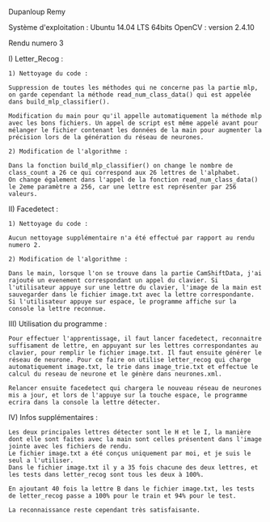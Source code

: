 Dupanloup Remy

Système d'exploitation : Ubuntu 14.04 LTS 64bits
OpenCV : version 2.4.10

Rendu numero 3

I) Letter_Recog : 

	1) Nettoyage du code :

	Suppression de toutes les méthodes qui ne concerne pas la partie mlp, on garde cependant la méthode read_num_class_data() qui est appelée dans build_mlp_classifier().

	Modification du main pour qu'il appelle automatiquement la méthode mlp avec les bons fichiers. Un appel de script est même appelé avant pour mélanger le fichier contenant les données de la main pour augmenter la précision lors de la génération du réseau de neurones.

	2) Modification de l'algorithme :

	Dans la fonction build_mlp_classifier() on change le nombre de class_count a 26 ce qui correspond aux 26 lettres de l'alphabet.
	On change également dans l'appel de la fonction read_num_class_data() le 2eme paramètre a 256, car une lettre est représenter par 256 valeurs.


II) Facedetect :

	1) Nettoyage du code :

	Aucun nettoyage supplémentaire n'a été effectué par rapport au rendu numero 2.

	2) Modification de l'algorithme :

	Dans le main, lorsque l'on se trouve dans la partie CamShiftData, j'ai rajouté un evenement correspondant un appel du clavier. Si l'utilisateur appuye sur une lettre du clavier, l'image de la main est sauvegarder dans le fichier image.txt avec la lettre correspondante. Si l'utilisateur appuye sur espace, le programme affiche sur la console la lettre reconnue.


III) Utilisation du programme :

	Pour effectuer l'apprentissage, il faut lancer facedetect, reconnaitre suffisament de lettre, en appuyant sur les lettres correspondantes au clavier, pour remplir le fichier image.txt. Il faut ensuite générer le réseau de neurone. Pour ce faire on utilise letter_recog qui charge automatiquement image.txt, le trie dans image_trie.txt et effectue le calcul du reseau de neurone et le génère dans neurones.xml.

	Relancer ensuite facedetect qui chargera le nouveau réseau de neurones mis a jour, et lors de l'appuye sur la touche espace, le programme ecrira dans la console la lettre détecter.


IV) Infos supplémentaires :

	Les deux principales lettres détecter sont le H et le I, la manière dont elle sont faites avec la main sont celles présentent dans l'image jointe avec les fichiers de rendu.
	Le fichier image.txt a été conçus uniquement par moi, et je suis le seul a l'utiliser.
	Dans le fichier image.txt il y a 35 fois chacune des deux lettres, et les tests dans letter_recog sont tous les deux à 100%.

	En ajoutant 40 fois la lettre B dans le fichier image.txt, les tests de letter_recog passe a 100% pour le train et 94% pour le test.

	La reconnaissance reste cependant très satisfaisante. 
